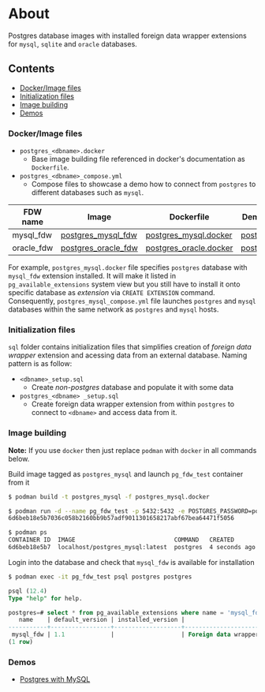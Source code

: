 # About
Postgres database images with installed foreign data wrapper extensions for `mysql`, `sqlite` and `oracle` databases.

## Contents
- [Docker/Image files](#dockerimage-files)
- [Initialization files](#initialization-files)
- [Image building](#image-building)
- [Demos](#demos)

### Docker/Image files
- `postgres_<dbname>.docker`
  - Base image building file referenced in docker's documentation as `Dockerfile`.
- `postgres_<dbname>_compose.yml`
  - Compose files to showcase a demo how to connect from `postgres` to different databases such as `mysql`.
  
FDW name|Image|Dockerfile|Demo compose/schell script
-|-|-|-
mysql_fdw|[postgres_mysql_fdw](https://hub.docker.com/r/toleg/postgres_mysql_fdw)|[postgres_mysql.docker](postgres_mysql.docker)|[postgres_mysql_compose.yml](postgres_mysql_compose.yml)
oracle_fdw|[postgres_oracle_fdw](https://hub.docker.com/r/toleg/postgres_oracle_fdw)|[postgres_oracle.docker](postgres_oracle.docker)|[postgres_oracle_compose.yml](postgres_oracle_compose.yml)

For example, `postgres_mysql.docker` file specifies `postgres` database with `mysql_fdw` extension installed.
It will make it listed in `pg_available_extensions` system view but you still have to install it onto specific database as _extension_ via `CREATE EXTENSION` command.
Consequently, `postgres_mysql_compose.yml` file launches `postgres` and `mysql` databases within the same network as `postgres` and `mysql` hosts.


### Initialization files
`sql` folder contains initialization files that simplifies creation of _foreign data wrapper_ extension and acessing data from an external database. Naming pattern is as follow:
- `<dbname>_setup.sql`
  - Create _non-postgres_ database and populate it with some data
- `postgres_<dbname> _setup.sql`
  - Create foreign data wrapper extension from within `postgres` to connect to `<dbname>` and access data from it.


### Image building
**Note:** If you use `docker` then just replace `podman` with `docker` in all commands below.

Build image tagged as `postgres_mysql` and launch `pg_fdw_test` container from it
```sh
$ podman build -t postgres_mysql -f postgres_mysql.docker

$ podman run -d --name pg_fdw_test -p 5432:5432 -e POSTGRES_PASSWORD=postgres postgres_mysql
6d6beb18e5b7036c058b2160bb9b57adf9011301658217abf67bea64471f5056

$ podman ps
CONTAINER ID  IMAGE                            COMMAND   CREATED        STATUS            PORTS                   NAMES
6d6beb18e5b7  localhost/postgres_mysql:latest  postgres  4 seconds ago  Up 4 seconds ago  0.0.0.0:5432->5432/tcp  pg_fdw_test
```

Login into the database and check that `mysql_fdw` is available for installation
```sh
$ podman exec -it pg_fdw_test psql postgres postgres
```
```sql
psql (12.4)
Type "help" for help.

postgres=# select * from pg_available_extensions where name = 'mysql_fdw';
   name    | default_version | installed_version |                     comment
-----------+-----------------+-------------------+--------------------------------------------------
 mysql_fdw | 1.1             |                   | Foreign data wrapper for querying a MySQL server
(1 row)
```


### Demos
- [Postgres with MySQL](https://chumaky.team/blog/postgres-mysql-fdw)
